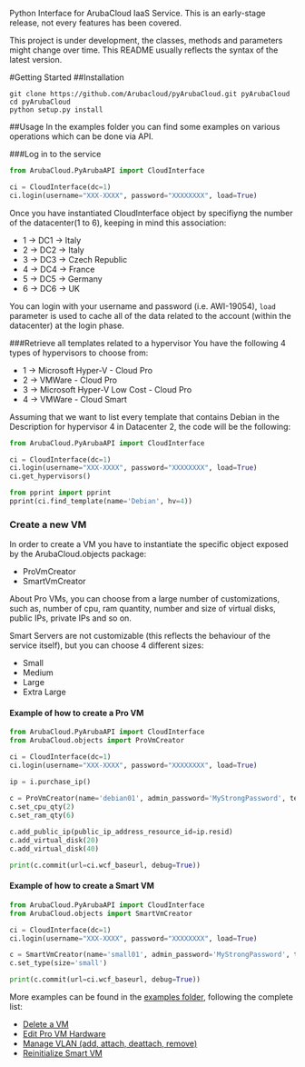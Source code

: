 Python Interface for ArubaCloud IaaS Service. This is an early-stage release, not every features has been covered.

This project is under development, the classes, methods and parameters might change over time. This README usually reflects the syntax of the latest version.

#Getting Started
##Installation
```
git clone https://github.com/Arubacloud/pyArubaCloud.git pyArubaCloud
cd pyArubaCloud
python setup.py install
```

##Usage
In the examples folder you can find some examples on various operations which can be done via API.

###Log in to the service
``` python
from ArubaCloud.PyArubaAPI import CloudInterface

ci = CloudInterface(dc=1)
ci.login(username="XXX-XXXX", password="XXXXXXXX", load=True)
```
Once you have instantiated CloudInterface object by specifiyng the number of the datacenter(1 to 6), keeping in mind this association:
- 1 -> DC1 -> Italy
- 2 -> DC2 -> Italy
- 3 -> DC3 -> Czech Republic
- 4 -> DC4 -> France
- 5 -> DC5 -> Germany
- 6 -> DC6 -> UK

You can login with your username and password (i.e. AWI-19054), `load` parameter is used to cache all of the data related to the account (within the datacenter) at the login phase.

###Retrieve all templates related to a hypervisor
You have the following 4 types of hypervisors to choose from:
- 1 -> Microsoft Hyper-V - Cloud Pro
- 2 -> VMWare - Cloud Pro
- 3 -> Microsoft Hyper-V Low Cost - Cloud Pro
- 4 -> VMWare - Cloud Smart

Assuming that we want to list every template that contains Debian in the Description for hypervisor 4 in Datacenter 2, the code will be the following:
``` python
from ArubaCloud.PyArubaAPI import CloudInterface

ci = CloudInterface(dc=1)
ci.login(username="XXX-XXXX", password="XXXXXXXX", load=True)
ci.get_hypervisors()

from pprint import pprint
pprint(ci.find_template(name='Debian', hv=4))
```

### Create a new VM
In order to create a VM you have to instantiate the specific object exposed by the ArubaCloud.objects package:
- ProVmCreator
- SmartVmCreator

About Pro VMs, you can choose from a large number of customizations, such as, number of cpu, ram quantity, number and size of virtual disks, public IPs, private IPs and so on.

Smart Servers are not customizable (this reflects the behaviour of the service itself), but you can choose 4 different sizes:
- Small
- Medium
- Large
- Extra Large

#### Example of how to create a Pro VM
``` python
from ArubaCloud.PyArubaAPI import CloudInterface
from ArubaCloud.objects import ProVmCreator

ci = CloudInterface(dc=1)
ci.login(username="XXX-XXXX", password="XXXXXXXX", load=True)

ip = i.purchase_ip()

c = ProVmCreator(name='debian01', admin_password='MyStrongPassword', template_id='1761', auth_obj=ci.auth)
c.set_cpu_qty(2)
c.set_ram_qty(6)
  
c.add_public_ip(public_ip_address_resource_id=ip.resid)
c.add_virtual_disk(20)
c.add_virtual_disk(40)

print(c.commit(url=ci.wcf_baseurl, debug=True))
```

#### Example of how to create a Smart VM
``` python
from ArubaCloud.PyArubaAPI import CloudInterface
from ArubaCloud.objects import SmartVmCreator

ci = CloudInterface(dc=1)
ci.login(username="XXX-XXXX", password="XXXXXXXX", load=True)

c = SmartVmCreator(name='small01', admin_password='MyStrongPassword', template_id=761, auth_obj=ci.auth)
c.set_type(size='small')

print(c.commit(url=ci.wcf_baseurl, debug=True))
```

More examples can be found in the [examples folder](https://github.com/Arubacloud/pyArubaCloud/tree/master/examples), following the complete list:
- [Delete a VM](https://github.com/Arubacloud/pyArubaCloud/blob/master/examples/delete_vm.py)
- [Edit Pro VM Hardware](https://github.com/Arubacloud/pyArubaCloud/blob/master/examples/edit_vm_hardware.py)
- [Manage VLAN (add, attach, deattach, remove)](https://github.com/Arubacloud/pyArubaCloud/blob/master/examples/manage_vswitch.py)
- [Reinitialize Smart VM](https://github.com/Arubacloud/pyArubaCloud/blob/master/examples/reinitialize.py)
